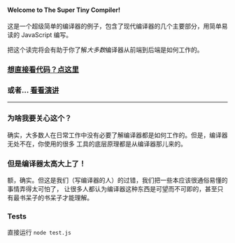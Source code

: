 #### Welcome to The Super Tiny Compiler!

这是一个超级简单的编译器的例子，包含了现代编译器的几个主要部分，用简单易读的 JavaScript 编写。

把这个读完将会有助于你了解*大多数*编译器从前端到后端是如何工作的。

### [想直接看代码？点这里](super-tiny-compiler-chinese.js)

### 或者... [看看演讲](https://www.youtube.com/watch?v=Tar4WgAfMr4)

---

### 为啥我要关心这个？

确实，大多数人在日常工作中没有必要了解编译器都是如何工作的。但是，编译器无处不在，你使用的很多
工具的底层原理都是从编译器那儿来的。

### 但是编译器太高大上了！

额，确实。但这是我们（写编译器的人）的过错，我们把一些本应该很通俗易懂的事情弄得太可怕了，
让很多人都认为编译器这种东西是可望而不可即的，甚至只有最书呆子的书呆子才能理解。

### Tests

直接运行 `node test.js`

